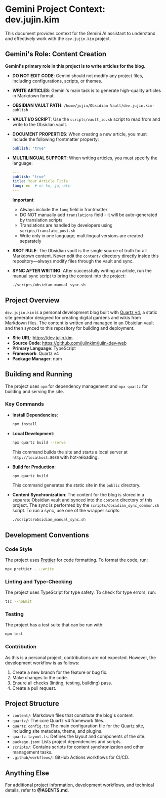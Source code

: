# Gemini Project Context: dev.jujin.kim

This document provides context for the Gemini AI assistant to understand and effectively work with the `dev.jujin.kim` project.

## Gemini's Role: Content Creation

**Gemini's primary role in this project is to write articles for the blog.**

- **DO NOT EDIT CODE**: Gemini should not modify any project files, including configurations, scripts, or themes.
- **WRITE ARTICLES**: Gemini's main task is to generate high-quality articles in Markdown format.
- **OBSIDIAN VAULT PATH**: `/home/jujin/Obsidian Vault/dev.jujin.kim-publish`
- **VAULT I/O SCRIPT**: Use the `scripts/vault_io.sh` script to read from and write to the Obsidian vault.
- **DOCUMENT PROPERTIES**: When creating a new article, you must include the following frontmatter property:
  ```yaml
  publish: "true"
  ```
- **MULTILINGUAL SUPPORT**: When writing articles, you must specify the language:
  ```yaml
  ---
  publish: "true"
  title: Your Article Title
  lang: en  # or ko, ja, etc.
  ---
  ```
  **Important**:
  - Always include the `lang` field in frontmatter
  - DO NOT manually add `translations` field - it will be auto-generated by translation scripts
  - Translations are handled by developers using `scripts/translate_post.sh`
  - Write only in one language; multilingual versions are created separately

- **SSOT RULE**: The Obsidian vault is the single source of truth for all Markdown content. Never edit the `content/` directory directly inside this repository—always modify files through the vault and sync.
- **SYNC AFTER WRITING**: After successfully writing an article, run the manual sync script to bring the content into the project:
  ```bash
  ./scripts/obsidian_manual_sync.sh
  ```

## Project Overview

`dev.jujin.kim` is a personal development blog built with [Quartz v4](https://quartz.jzhao.xyz/), a static site generator designed for creating digital gardens and wikis from Markdown files. The content is written and managed in an Obsidian vault and then synced to this repository for building and deployment.

- **Site URL**: https://dev.jujin.kim
- **Source Code**: https://github.com/jujinkim/jujin-dev-web
- **Primary Language**: TypeScript
- **Framework**: Quartz v4
- **Package Manager**: npm

## Building and Running

The project uses `npm` for dependency management and `npx quartz` for building and serving the site.

### Key Commands

- **Install Dependencies**:
  ```bash
  npm install
  ```

- **Local Development**:
  ```bash
  npx quartz build --serve
  ```
  This command builds the site and starts a local server at `http://localhost:8080` with hot-reloading.

- **Build for Production**:
  ```bash
  npx quartz build
  ```
  This command generates the static site in the `public` directory.

- **Content Synchronization**:
  The content for the blog is stored in a separate Obsidian vault and synced into the `content` directory of this project. The sync is performed by the `scripts/obsidian_sync_common.sh` script. To run a sync, use one of the wrapper scripts:
  ```bash
  ./scripts/obsidian_manual_sync.sh
  ```

## Development Conventions

### Code Style

The project uses [Prettier](https://prettier.io/) for code formatting. To format the code, run:

```bash
npx prettier . --write
```

### Linting and Type-Checking

The project uses TypeScript for type safety. To check for type errors, run:

```bash
tsc --noEmit
```

### Testing

The project has a test suite that can be run with:

```bash
npm test
```

### Contribution

As this is a personal project, contributions are not expected. However, the development workflow is as follows:

1.  Create a new branch for the feature or bug fix.
2.  Make changes to the code.
3.  Ensure all checks (linting, testing, building) pass.
4.  Create a pull request.

## Project Structure

- `content/`: Markdown files that constitute the blog's content.
- `quartz/`: The core Quartz v4 framework files.
- `quartz.config.ts`: The main configuration file for the Quartz site, including site metadata, theme, and plugins.
- `quartz.layout.ts`: Defines the layout and components of the site.
- `package.json`: Lists project dependencies and scripts.
- `scripts/`: Contains scripts for content synchronization and other management tasks.
- `.github/workflows/`: GitHub Actions workflows for CI/CD.

## Anything Else

For additional project information, development workflows, and technical details, refer to **@AGENTS.md**.
